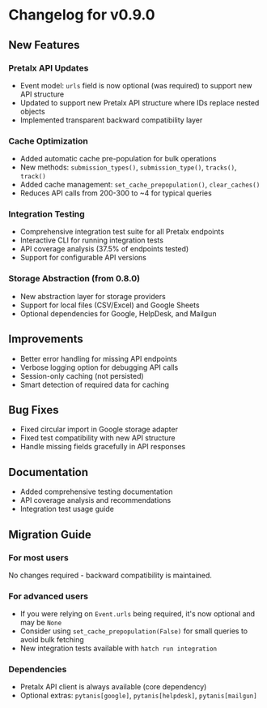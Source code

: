 # Changelog for v0.9.0

## New Features

### Pretalx API Updates
- Event model: `urls` field is now optional (was required) to support new API structure
- Updated to support new Pretalx API structure where IDs replace nested objects
- Implemented transparent backward compatibility layer

### Cache Optimization
- Added automatic cache pre-population for bulk operations
- New methods: `submission_types()`, `submission_type()`, `tracks()`, `track()`
- Added cache management: `set_cache_prepopulation()`, `clear_caches()`
- Reduces API calls from 200-300 to ~4 for typical queries

### Integration Testing
- Comprehensive integration test suite for all Pretalx endpoints
- Interactive CLI for running integration tests
- API coverage analysis (37.5% of endpoints tested)
- Support for configurable API versions

### Storage Abstraction (from 0.8.0)
- New abstraction layer for storage providers
- Support for local files (CSV/Excel) and Google Sheets
- Optional dependencies for Google, HelpDesk, and Mailgun

## Improvements
- Better error handling for missing API endpoints
- Verbose logging option for debugging API calls
- Session-only caching (not persisted)
- Smart detection of required data for caching

## Bug Fixes
- Fixed circular import in Google storage adapter
- Fixed test compatibility with new API structure
- Handle missing fields gracefully in API responses

## Documentation
- Added comprehensive testing documentation
- API coverage analysis and recommendations
- Integration test usage guide

## Migration Guide

### For most users
No changes required - backward compatibility is maintained.

### For advanced users
- If you were relying on `Event.urls` being required, it's now optional and may be `None`
- Consider using `set_cache_prepopulation(False)` for small queries to avoid bulk fetching
- New integration tests available with `hatch run integration`

### Dependencies
- Pretalx API client is always available (core dependency)
- Optional extras: `pytanis[google]`, `pytanis[helpdesk]`, `pytanis[mailgun]`
